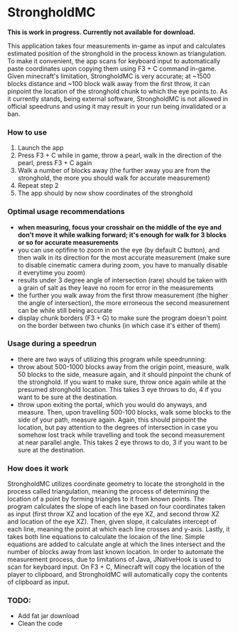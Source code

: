 # StrongholdMC

**This is work in progress. Currently not available for download.** <br />

This application takes four measurements in-game as input and calculates estimated position of the stronghold in the process known as triangulation. 
To make it convenient, the app scans for keyboard input to automatically paste coordinates upon copying them using F3 + C command in-game.
Given minecraft's limitation, StrongholdMC is very accurate; at ~1500 blocks distance and ~100 block walk away from the first throw, it can pinpoint the location of the stronghold chunk to which the eye points to.
As it currently stands, being external software,
StrongholdMC is not allowed in official speedruns and using it may result in your run being invalidated or a ban.

### How to use
1. Launch the app
2. Press F3 + C while in game, throw a pearl, walk in the direction of the pearl, press F3 + C again
3. Walk a number of blocks away (the further away you are from the stronghold, the more you should walk for accurate measurement)
4. Repeat step 2
5. The app should by now show coordinates of the stronghold

### Optimal usage recommendations
- **when measuring, focus your crosshair on the middle of the eye and don't move it while walking forward; it's enough for walk for 3 blocks or so for accurate measurements**
- you can use optifine to zoom in on the eye (by default C button), and then walk in its direction for the most accurate measurement (make sure to disable cinematic camera during zoom, you have to manually disable it everytime you zoom)
- results under 3 degree angle of intersection (rare) should be taken with a grain of salt as they leave no room for error in the measurements
- the further you walk away from the first throw measurement (the higher the angle of intersection), the more erroneous the second measurement can be while still being accurate
- display chunk borders (F3 + G) to make sure the program doesn't point on the border between two chunks (in which case it's either of them)

### Usage during a speedrun 
- there are two ways of utilizing this program while speedrunning:
- throw about 500-1000 blocks away from the origin point, measure, walk 50 blocks to the side, measure again, and it should pinpoint the chunk of the stronghold. If you want to make sure, throw once again while at the presumed stronghold location. This takes 3 eye throws to do, 4 if you want to be sure at the destination.
- throw upon exiting the portal, which you would do anyways, and measure. Then, upon travelling 500-100 blocks, walk some blocks to the side of your path, measure again. Again, this should pinpoint the location, but pay attention to the degrees of intersection in case you somehow lost track while travelling and took the second measurement at near parallel angle. This takes 2 eye throws to do, 3 if you want to be sure at the destination.

### How does it work
StrongholdMC utilizes coordinate geometry to locate the stronghold in the process called triangulation, meaning the process of determining the location of a point by forming triangles to it from known points. The program calculates the slope of each line based on four coordinates taken as input (first throw XZ and location of the eye XZ, and second throw XZ and location of the eye XZ). Then, given slope, it calculates intercept of each line, meaning the point at which each line crosses and y-axis. Lastly, it takes both line equations to calculate the locaion of the line. Simple equations are added to calculate angle at which the lines intersect and the number of blocks away from last known location. In order to automate the measurement process, due to limitations of Java, JNativeHook is used to scan for keyboard input. On F3 + C, Minecraft will copy the location of the player to clipboard, and StrongholdMC will automatically copy the contents of clipboard as input.


### TODO:
- Add fat jar download
- Clean the code
